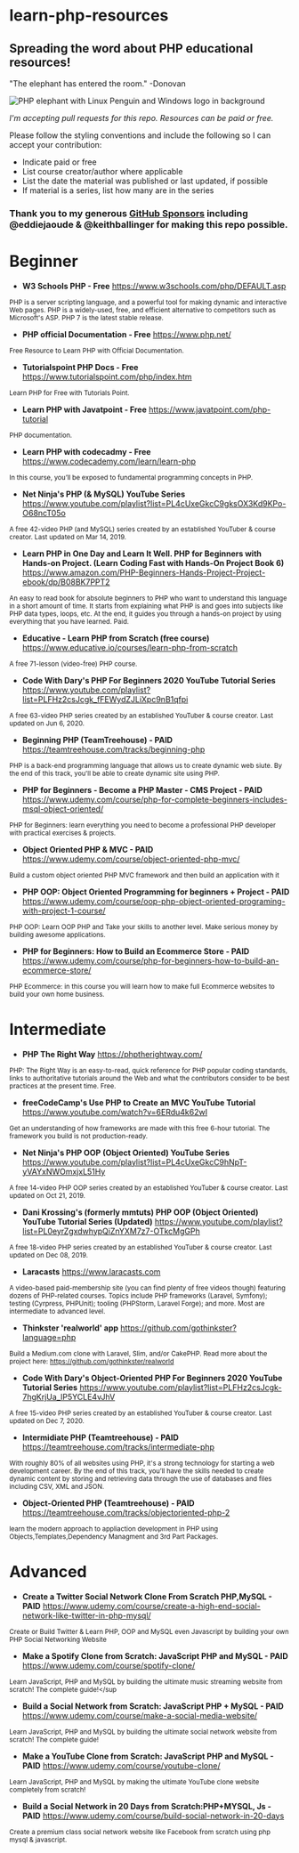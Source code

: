 # learn-php-resources
## Spreading the word about PHP educational resources!  

"The elephant has entered the room." -Donovan

![PHP elephant with Linux Penguin and Windows logo in background](https://github-production-repository-image-32fea6.s3.amazonaws.com/306814906/ed975280-15a0-11eb-9e1b-ca8faced7824?)

_I'm accepting pull requests for this repo. Resources can be paid or free._ 

Please follow the styling conventions and include the following so I can accept your contribution:
- Indicate paid or free 
- List course creator/author where applicable
- List the date the material was published or last updated, if possible
- If material is a series, list how many are in the series

### Thank you to my generous [GitHub Sponsors](https://github.com/sponsors/RealToughCandy) including @eddiejaoude & @keithballinger for making this repo possible.

# Beginner

- **W3 Schools PHP - Free**
https://www.w3schools.com/php/DEFAULT.asp


<sup>PHP is a server scripting language, and a powerful tool for making dynamic and interactive Web pages. PHP is a widely-used, free, and efficient alternative to competitors such as Microsoft's ASP.
PHP 7 is the latest stable release.</sup>

- **PHP official Documentation - Free**
https://www.php.net/

<sup>Free Resource to Learn PHP with Official Documentation.</sup>


- **Tutorialspoint PHP Docs - Free**
https://www.tutorialspoint.com/php/index.htm


<sup>Learn PHP for Free with Tutorials Point.</sup>

- **Learn PHP with Javatpoint - Free**
https://www.javatpoint.com/php-tutorial

<sup>PHP documentation.</sup>

- **Learn PHP with codecadmy - Free**
https://www.codecademy.com/learn/learn-php

<sup>In this course, you’ll be exposed to fundamental programming concepts in PHP.</sup>

- **Net Ninja's PHP (& MySQL) YouTube Series**
https://www.youtube.com/playlist?list=PL4cUxeGkcC9gksOX3Kd9KPo-O68ncT05o

<sup>A free 42-video PHP (and MySQL) series created by an established YouTuber & course creator. Last updated on Mar 14, 2019. </sup>


- **Learn PHP in One Day and Learn It Well. PHP for Beginners with Hands-on Project. (Learn Coding Fast with Hands-On Project Book 6)**
https://www.amazon.com/PHP-Beginners-Hands-Project-Project-ebook/dp/B08BK7PPT2

<sup>An easy to read book for absolute beginners to PHP who want to understand this language in a short amount of time. It starts from explaining what PHP is and goes into subjects like PHP data types, loops, etc. At the end, it guides you through a hands-on project by using everything that you have learned. Paid.</sup>

- **Educative - Learn PHP from Scratch (free course)**
https://www.educative.io/courses/learn-php-from-scratch

<sup>A free 71-lesson (video-free) PHP course.</sup>

- **Code With Dary's PHP For Beginners 2020 YouTube Tutorial Series**
https://www.youtube.com/playlist?list=PLFHz2csJcgk_fFEWydZJLiXpc9nB1qfpi

<sup>A free 63-video PHP series created by an established YouTuber & course creator. Last updated on Jun 6, 2020.</sup>


- **Beginning PHP (TeamTreehouse) - PAID**
https://teamtreehouse.com/tracks/beginning-php

<sup>PHP is a back-end programming language that allows us to create dynamic web siute. By the end of this track, you'll be able to create dynamic site using PHP.</sup>


- **PHP for Beginners - Become a PHP Master - CMS Project - PAID** 
https://www.udemy.com/course/php-for-complete-beginners-includes-msql-object-oriented/

<sup>PHP for Beginners: learn everything you need to become a professional PHP developer with practical exercises & projects.</sup>

- **Object Oriented PHP & MVC - PAID** 
https://www.udemy.com/course/object-oriented-php-mvc/

<sup>Build a custom object oriented PHP MVC framework and then build an application with it</sup>

- **PHP OOP: Object Oriented Programming for beginners + Project - PAID**
https://www.udemy.com/course/oop-php-object-oriented-programing-with-project-1-course/

<sup>PHP OOP: Learn OOP PHP and Take your skills to another level. Make serious money by building awesome applications.</sup>

- **PHP for Beginners: How to Build an Ecommerce Store - PAID**
https://www.udemy.com/course/php-for-beginners-how-to-build-an-ecommerce-store/

<sup>PHP Ecommerce: in this course you will learn how to make full Ecommerce websites to build your own home business.</sup>


# Intermediate

- **PHP The Right Way**
https://phptherightway.com/

<sup>PHP: The Right Way is an easy-to-read, quick reference for PHP popular coding standards, links to authoritative tutorials around the Web and what the contributors consider to be best practices at the present time. Free. </sup>

- **freeCodeCamp's Use PHP to Create an MVC YouTube Tutorial**
https://www.youtube.com/watch?v=6ERdu4k62wI

<sup>Get an understanding of how frameworks are made with this free 6-hour tutorial. The framework you build is not production-ready.</sup>

- **Net Ninja's PHP OOP (Object Oriented) YouTube Series**
https://www.youtube.com/playlist?list=PL4cUxeGkcC9hNpT-yVAYxNWOmxjxL51Hy

<sup>A free 14-video PHP OOP series created by an established YouTuber & course creator. Last updated on Oct 21, 2019.</sup>

- **Dani Krossing's (formerly mmtuts) PHP OOP (Object Oriented) YouTube Tutorial Series (Updated)**
https://www.youtube.com/playlist?list=PL0eyrZgxdwhypQiZnYXM7z7-OTkcMgGPh

<sup>A free 18-video PHP series created by an established YouTuber & course creator. Last updated on Dec 08, 2019.</sup>

- **Laracasts**
https://www.laracasts.com

<sup>A video-based paid-membership site (you can find plenty of free videos though) featuring dozens of PHP-related courses. Topics include PHP frameworks (Laravel, Symfony); testing (Cyrpress, PHPUnit); tooling (PHPStorm, Laravel Forge); and more. Most are intermediate to advanced level.</sup>

- **Thinkster 'realworld' app**
https://github.com/gothinkster?language=php

<sup> Build a Medium.com clone with Laravel, Slim, and/or CakePHP. Read more about the project here: https://github.com/gothinkster/realworld</sup>


- **Code With Dary's Object-Oriented PHP For Beginners 2020 YouTube Tutorial Series**
https://www.youtube.com/playlist?list=PLFHz2csJcgk-7hgKrjUa_IP5YCLE4vJhV

<sup>A free 15-video PHP series created by an established YouTuber & course creator. Last updated on Dec 7, 2020.</sup>

- **Intermidiate PHP (Teamtreehouse) - PAID**
https://teamtreehouse.com/tracks/intermediate-php

<sup>With roughly 80% of all websites using PHP, it's a strong technology for starting a web development career. By the end of this track, you’ll have the skills needed to create dynamic content by storing and retrieving data through the use of databases and files including CSV, XML and JSON.</sup>

- **Object-Oriented PHP (Teamtreehouse) - PAID**
https://teamtreehouse.com/tracks/objectoriented-php-2

<sup>learn the modern approach to appliaction development in PHP using Objects,Templates,Dependency Managment and 3rd Part Packages.</sup>

# Advanced

- **Create a Twitter Social Network Clone From Scratch PHP,MySQL - PAID**
https://www.udemy.com/course/create-a-high-end-social-network-like-twitter-in-php-mysql/

<sup>Create or Build Twitter & Learn PHP, OOP and MySQL even Javascript by building your own PHP Social Networking Website</sup>

- **Make a Spotify Clone from Scratch: JavaScript PHP and MySQL - PAID**
https://www.udemy.com/course/spotify-clone/

<sup>Learn JavaScript, PHP and MySQL by building the ultimate music streaming website from scratch! The complete guide!</sup
  
- **Build a Social Network from Scratch: JavaScript PHP + MySQL - PAID**
https://www.udemy.com/course/make-a-social-media-website/

<sup>Learn JavaScript, PHP and MySQL by building the ultimate social network website from scratch! The complete guide!</sup>

- **Make a YouTube Clone from Scratch: JavaScript PHP and MySQL - PAID**
https://www.udemy.com/course/youtube-clone/

<sup>Learn JavaScript, PHP and MySQL by making the ultimate YouTube clone website completely from scratch!</sup>

- **Build a Social Network in 20 Days from Scratch:PHP+MYSQL, Js - PAID** 
https://www.udemy.com/course/build-social-network-in-20-days

<sup>Create a premium class social network website like Facebook from scratch using php mysql & javascript.</sup>
